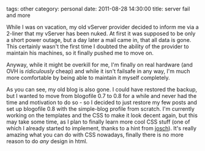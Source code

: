 tags: other
category: personal
date: 2011-08-28 14:30:00
title: server fail and more


While I was on vacation, my old vServer provider decided to inform me via a 2-liner that my vServer has been nuked.
At first it was supposed to be only a short power outage, but a day later a mail came in, that all data is gone.
This certainly wasn't the first time I doubted the ability of the provider to maintain his machines, so it finally pushed me to move on.

Anyway, while it might be overkill for me, I'm finally on real hardware (and OVH is _ridiculously_ cheap) and while it isn't failsafe in any way, I'm much more comfortable by being able to maintain it myself completely.


As you can see, my old blog is also gone. I could have restored the backup, but I wanted to move from blogofile 0.7 to 0.8 for a while and never had the time and motivation to do so - so I decided to just restore my few posts and set up blogofile 0.8 with the simple-blog profile from scratch.
I'm currently working on the templates and the CSS to make it look decent again, but this may take some time, as I plan to finally learn more cool CSS stuff (one of which I already started to implement, thanks to a hint from [josch](http://blog.mister-muffin.de/2011/06/02/css-media-queries)).
It's really amazing what you can do with CSS nowadays, finally there is no more reason to do _any_ design in html.
